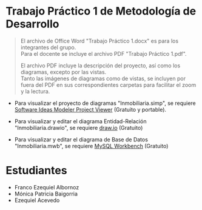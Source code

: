 # Trabajo Práctico 1 de Metodología de Desarrollo

> El archivo de Office Word "Trabajo Práctico 1.docx" es para los integrantes del grupo.<br/>
> Para el docente se incluye el archivo PDF "Trabajo Práctico 1.pdf".
>
> El archivo PDF incluye la descripción del proyecto, así como los diagramas, excepto por las vistas.<br/>
> Tanto las imágenes de diagramas como de vistas, se incluyen por fuera del PDF en sus correspondientes carpetas para facilitar el zoom y la lectura.

* Para visualizar el proyecto de diagramas "Inmobiliaria.simp", se requiere [Software Ideas Modeler Project Viewer](https://www.softwareideas.net/en/download) (Gratuito y portable). 

* Para visualizar y editar el diagrama Entidad-Relación "Inmobiliaria.drawio", se requiere [draw.io](https://www.diagrams.net/) (Gratuito)

* Para visualizar y editar el diagrama de Base de Datos "Inmobiliaria.mwb", se requiere [MySQL Workbench](https://dev.mysql.com/downloads/workbench/) (Gratuito)

# Estudiantes
- Franco Ezequiel Albornoz
- Mónica Patricia Baigorria
- Ezequiel Acevedo
